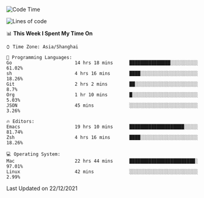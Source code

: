 <!--START_SECTION:waka-->
![Code Time](http://img.shields.io/badge/Code%20Time-511%20hrs%2021%20mins-blue)

![Lines of code](https://img.shields.io/badge/From%20Hello%20World%20I%27ve%20Written-22%20Thousand%20lines%20of%20code-blue)

📊 **This Week I Spent My Time On** 

```text
⌚︎ Time Zone: Asia/Shanghai

💬 Programming Languages: 
Go                       14 hrs 18 mins      ███████████████░░░░░░░░░░   61.02% 
sh                       4 hrs 16 mins       ████░░░░░░░░░░░░░░░░░░░░░   18.26% 
Git                      2 hrs 2 mins        ██░░░░░░░░░░░░░░░░░░░░░░░   8.7% 
Org                      1 hr 10 mins        █░░░░░░░░░░░░░░░░░░░░░░░░   5.03% 
JSON                     45 mins             ░░░░░░░░░░░░░░░░░░░░░░░░░   3.26%

🔥 Editors: 
Emacs                    19 hrs 10 mins      ████████████████████░░░░░   81.74% 
Zsh                      4 hrs 16 mins       ████░░░░░░░░░░░░░░░░░░░░░   18.26%

💻 Operating System: 
Mac                      22 hrs 44 mins      ████████████████████████░   97.01% 
Linux                    42 mins             ░░░░░░░░░░░░░░░░░░░░░░░░░   2.99%

```


 Last Updated on 22/12/2021
<!--END_SECTION:waka-->
